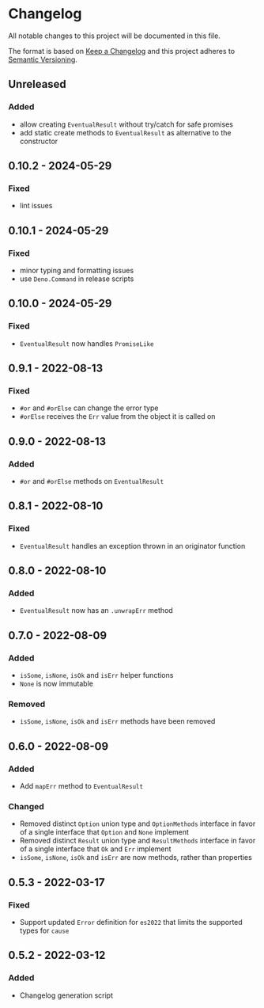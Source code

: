# Changelog

All notable changes to this project will be documented in this file.

The format is based on [Keep a Changelog](http://keepachangelog.com/) and this
project adheres to [Semantic Versioning](http://semver.org/).

## Unreleased

### Added
- allow creating `EventualResult` without try/catch for safe promises
- add static create methods to `EventualResult` as alternative to the constructor

## 0.10.2 - 2024-05-29

### Fixed

- lint issues

## 0.10.1 - 2024-05-29

### Fixed

- minor typing and formatting issues
- use `Deno.Command` in release scripts

## 0.10.0 - 2024-05-29

### Fixed

- `EventualResult` now handles `PromiseLike`

## 0.9.1 - 2022-08-13

### Fixed

- `#or` and `#orElse` can change the error type
- `#orElse` receives the `Err` value from the object it is called on

## 0.9.0 - 2022-08-13

### Added

- `#or` and `#orElse` methods on `EventualResult`

## 0.8.1 - 2022-08-10

### Fixed

- `EventualResult` handles an exception thrown in an originator function

## 0.8.0 - 2022-08-10

### Added

- `EventualResult` now has an `.unwrapErr` method

## 0.7.0 - 2022-08-09

### Added

- `isSome`, `isNone`, `isOk` and `isErr` helper functions
- `None` is now immutable

### Removed

- `isSome`, `isNone`, `isOk` and `isErr` methods have been removed

## 0.6.0 - 2022-08-09

### Added

- Add `mapErr` method to `EventualResult`

### Changed

- Removed distinct `Option` union type and `OptionMethods` interface in favor of
  a single interface that `Option` and `None` implement
- Removed distinct `Result` union type and `ResultMethods` interface in favor of
  a single interface that `Ok` and `Err` implement
- `isSome`, `isNone`, `isOk` and `isErr` are now methods, rather than properties

## 0.5.3 - 2022-03-17

### Fixed

- Support updated `Error` definition for `es2022` that limits the supported
  types for `cause`

## 0.5.2 - 2022-03-12

### Added

- Changelog generation script
